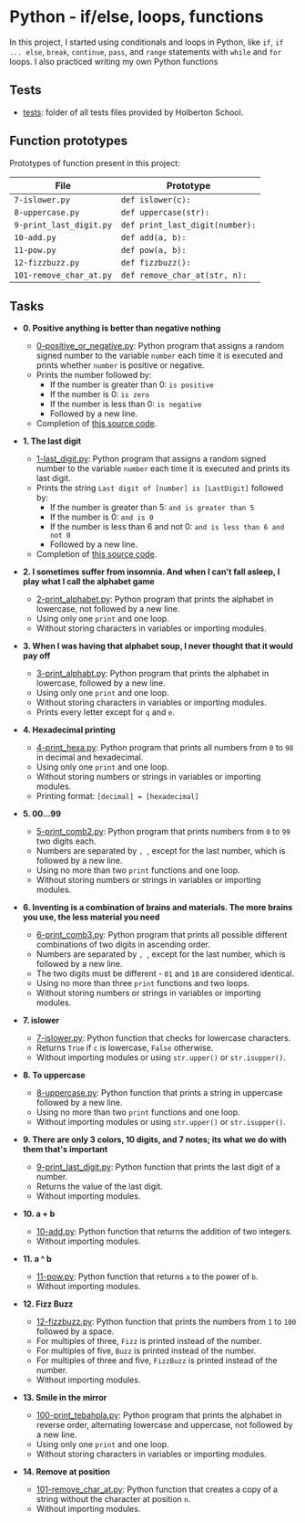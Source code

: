 # Python - if/else, loops, functions

In this project, I started using conditionals and loops in Python, like `if`, `if ... else`, `break`, `continue`, `pass`, and `range` statements with `while` and `for` loops. I also practiced writing my own Python functions

## Tests

* [tests](./tests): folder of all tests files provided by Holberton School.

## Function prototypes

Prototypes of function present in this project:

| File                       | Prototype                                               |
|----------------------------|---------------------------------------------------------|
| `7-islower.py`             | `def islower(c):`                                       |
| `8-uppercase.py`           | `def uppercase(str):`                                   |
| `9-print_last_digit.py`    | `def print_last_digit(number):`                         |
| `10-add.py`                | `def add(a, b):`                                        |
| `11-pow.py`                | `def pow(a, b):`                                        |
| `12-fizzbuzz.py`           | `def fizzbuzz():`                                       |
| `101-remove_char_at.py`    | `def remove_char_at(str, n):`                           |

## Tasks

* **0. Positive anything is better than negative nothing**
    * [0-positive_or_negative.py](./0-positive_or_negative.py): Python program that assigns
    a random signed number to the variable `number` each time it is executed and
    prints whether `number` is positive or negative.
    * Prints the number followed by:
        * If the number is greater than 0: `is positive`
        * If the number is 0: `is zero`
        * If the number is less than 0: `is negative`
        * Followed by a new line.
    * Completion of [this source code](https://github.com/holbertonschool/0x01.py/blob/master/0-positive_or_negative_py).

* **1. The last digit**
  * [1-last_digit.py](./1-last_digit.py): Python program that assigns a random signed number
  to the variable `number` each time it is executed and prints its last digit.
  * Prints the string `Last digit of [number] is [LastDigit]` followed by:
    * If the number is greater than 5: `and is greater than 5`
    * If the number is 0: `and is 0`
    * If the number is less than 6 and not 0: `and is less than 6 and not 0`
    * Followed by a new line.
  * Completion of [this source code](https://github.com/holbertonschool/0x01.py/blob/master/1-last_digit_py).

* **2. I sometimes suffer from insomnia. And when I can't fall asleep, I play what I call the alphabet game**
     * [2-print_alphabet.py](./2-print_alphabet.py): Python program that prints the alphabet in lowercase, not followed by a new line.
    * Using only one `print` and one loop.
    * Without storing characters in variables or importing modules.

* **3. When I was having that alphabet soup, I never thought that it would pay off**
    * [3-print_alphabt.py](./3-print_alphabt.py): Python program that prints the
    alphabet in lowercase, followed by a new line.
    * Using only one `print` and one loop.
    * Without storing characters in variables or importing modules.
     * Prints every letter except for `q` and `e`.

* **4. Hexadecimal printing**
    * [4-print_hexa.py](./4-print_hexa.py): Python program that prints all numbers from `0` to `98` in decimal and hexadecimal.
    * Using only one `print` and one loop.
    * Without storing numbers or strings in variables or importing modules.
    * Printing format: `[decimal] = [hexadecimal]`

* **5. 00...99**
    * [5-print_comb2.py](./5-print_comb2.py): Python program that prints numbers from `0` to `99` two digits each.
    * Numbers are separated by `, `, except for the last number, which is followed by a new line.
    * Using no more than two `print` functions and one loop.
    * Without storing numbers or strings in variables or importing modules.

* **6. Inventing is a combination of brains and materials. The more brains you use, the less material you need**
    * [6-print_comb3.py](./6-print_comb3.py): Python program that prints all possible different combinations of two digits in ascending order.
    * Numbers are separated by `, `, except for the last number, which is followed by a new line.
    * The two digits must be different - `01` and `10` are considered identical.
    * Using no more than three `print` functions and two loops.
    * Without storing numbers or strings in variables or importing modules.

* **7. islower**
    * [7-islower.py](./7-islower.py): Python function that checks for lowercase characters.
    * Returns `True` if `c` is lowercase, `False` otherwise.
    * Without importing modules or using `str.upper()` or `str.isupper()`.

* **8. To uppercase**
    * [8-uppercase.py](./8-uppercase.py): Python function that prints a string in uppercase followed by a new line.
    * Using no more than two `print` functions and one loop.
    * Without importing modules or using `str.upper()` or `str.isupper()`.

* **9. There are only 3 colors, 10 digits, and 7 notes; its what we do with them that's important**
    * [9-print_last_digit.py](./9-print_last_digit.py): Python function that prints the last digit of a number.
    * Returns the value of the last digit.
    * Without importing modules.

* **10. a + b**
    * [10-add.py](./10-add.py): Python function that returns the addition of two integers.
    * Without importing modules.

* **11. a ^ b**
    * [11-pow.py](./11-pow.py): Python function that returns `a` to the power of `b`.
    * Without importing modules.

* **12. Fizz Buzz**
    * [12-fizzbuzz.py](./12-fizzbuzz.py): Python function that prints the numbers from `1` to `100` followed by a space.
    * For multiples of three, `Fizz` is printed instead of the number.
    * For multiples of five, `Buzz` is printed instead of the number.
    * For multiples of three and five, `FizzBuzz` is printed instead of the number.
    * Without importing modules.

* **13. Smile in the mirror**
    * [100-print_tebahpla.py](./100-print_tebahpla.py): Python program that prints the alphabet in reverse order, alternating lowercase and uppercase, not followed by a new line.
    * Using only one `print` and one loop.
    * Without storing characters in variables or importing modules.

* **14. Remove at position**
    * [101-remove_char_at.py](./101-remove_char_at_py): Python function that
    creates a copy of a string without the character at position `n`.
    * Without importing modules.
